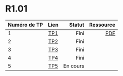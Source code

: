 # R1.01 


| Numéro de TP | Lien         | Statut | Ressource |
| :--------------- |:---------------:| -----:| -----:|
| 1 |      [TP1](tp1.md)    |  Fini | [PDF](ressources/TP1_Sujet.pdf) |
| 2  |      [TP2](tp2.md)        | Fini | |
| 3 |      [TP3](tp3.md)     |  Fini | |
| 4 |      [TP4](tp4.md)     |  Fini | |
| 5 |      [TP5](tp5.md)     |  En cours | |
